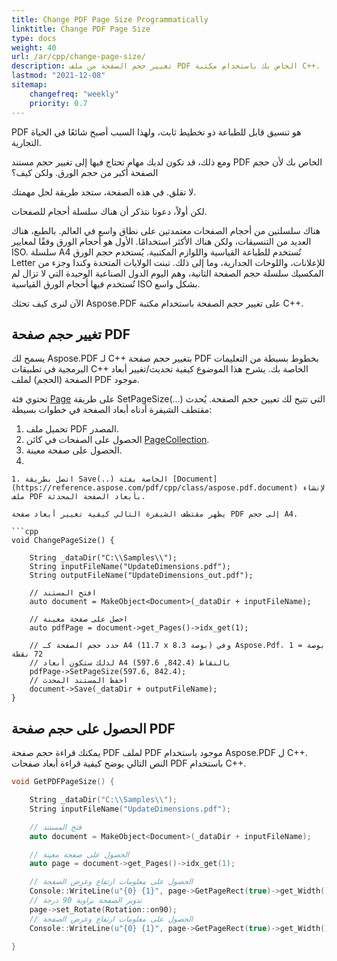 ```yaml
---
title: Change PDF Page Size Programmatically 
linktitle: Change PDF Page Size
type: docs
weight: 40
url: /ar/cpp/change-page-size/
description: تغيير حجم الصفحة من ملف PDF الخاص بك باستخدام مكتبة C++.
lastmod: "2021-12-08"
sitemap:
    changefreq: "weekly"
    priority: 0.7
---
```


PDF هو تنسيق قابل للطباعة ذو تخطيط ثابت، ولهذا السبب أصبح شائعًا في الحياة التجارية.

ومع ذلك، قد تكون لديك مهام تحتاج فيها إلى تغيير حجم مستند PDF الخاص بك لأن حجم الصفحة أكبر من حجم الورق. ولكن كيف؟

لا تقلق. في هذه الصفحة، ستجد طريقة لحل مهمتك.

لكن أولاً، دعونا نتذكر أن هناك سلسلة أحجام للصفحات.

هناك سلسلتين من أحجام الصفحات معتمدتين على نطاق واسع في العالم.
بالطبع، هناك العديد من التنسيقات، ولكن هناك الأكثر استخدامًا.
الأول هو أحجام الورق وفقًا لمعايير ISO. 
سلسلة A4 تُستخدم للطباعة القياسية واللوازم المكتبية. يُستخدم حجم الورق Letter للإعلانات، واللوحات الجدارية، وما إلى ذلك. تبنت الولايات المتحدة وكندا وجزء من المكسيك سلسلة حجم الصفحة الثانية، وهم اليوم الدول الصناعية الوحيدة التي لا تزال لم تُستخدم فيها أحجام الورق القياسية ISO بشكل واسع.

الآن لنرى كيف تحثك Aspose.PDF على تغيير حجم الصفحة باستخدام مكتبة C++.

## تغيير حجم صفحة PDF

يسمح لك Aspose.PDF لـ C++ بتغيير حجم صفحة PDF بخطوط بسيطة من التعليمات البرمجية في تطبيقات C++ الخاصة بك. يشرح هذا الموضوع كيفية تحديث/تغيير أبعاد الصفحة (الحجم) لملف PDF موجود.

تحتوي فئة [Page](https://reference.aspose.com/pdf/cpp/class/aspose.pdf.page) على طريقة SetPageSize(...) التي تتيح لك تعيين حجم الصفحة. يُحدث مقتطف الشيفرة أدناه أبعاد الصفحة في خطوات بسيطة:

1. تحميل ملف PDF المصدر.
1. الحصول على الصفحات في كائن [PageCollection](https://reference.aspose.com/pdf/cpp/class/aspose.pdf.page_collection).
1. الحصول على صفحة معينة.
1.
``` اتصل بطريقة SetPageSize(..) لتحديث أبعادها.
1. اتصل بطريقة Save(..) الخاصة بفئة [Document](https://reference.aspose.com/pdf/cpp/class/aspose.pdf.document) لإنشاء ملف PDF بأبعاد الصفحة المحدثة.

يظهر مقتطف الشيفرة التالي كيفية تغيير أبعاد صفحة PDF إلى حجم A4.

```cpp
void ChangePageSize() {

    String _dataDir("C:\\Samples\\");
    String inputFileName("UpdateDimensions.pdf");
    String outputFileName("UpdateDimensions_out.pdf");

    // افتح المستند
    auto document = MakeObject<Document>(_dataDir + inputFileName);

    // احصل على صفحة معينة
    auto pdfPage = document->get_Pages()->idx_get(1);

    // حدد حجم الصفحة كـ A4 (11.7 x 8.3 بوصة) وفي Aspose.Pdf، 1 بوصة = 72 نقطة
    // لذلك ستكون أبعاد A4 بالنقاط (842.4, 597.6)
    pdfPage->SetPageSize(597.6, 842.4);
    // احفظ المستند المحدث
    document->Save(_dataDir + outputFileName);
}
```

## الحصول على حجم صفحة PDF

يمكنك قراءة حجم صفحة PDF لملف PDF موجود باستخدام Aspose.PDF ل С++. النص التالي يوضح كيفية قراءة أبعاد صفحات PDF باستخدام C++.

```cpp
void GetPDFPageSize() {

    String _dataDir("C:\\Samples\\");
    String inputFileName("UpdateDimensions.pdf");

    // فتح المستند
    auto document = MakeObject<Document>(_dataDir + inputFileName);

    // الحصول على صفحة معينة
    auto page = document->get_Pages()->idx_get(1);

    // الحصول على معلومات ارتفاع وعرض الصفحة
    Console::WriteLine(u"{0} {1}", page->GetPageRect(true)->get_Width(), page->GetPageRect(true)->get_Height());
    // تدوير الصفحة بزاوية 90 درجة
    page->set_Rotate(Rotation::on90);
    // الحصول على معلومات ارتفاع وعرض الصفحة
    Console::WriteLine(u"{0} {1}", page->GetPageRect(true)->get_Width(), page->GetPageRect(true)->get_Height());

}
```